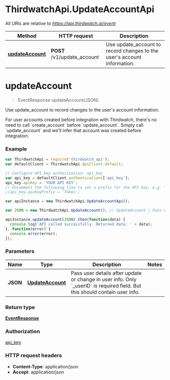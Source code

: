 # ThirdwatchApi.UpdateAccountApi

All URIs are relative to *https://api.thirdwatch.ai/event*

Method | HTTP request | Description
------------- | ------------- | -------------
[**updateAccount**](UpdateAccountApi.md#updateAccount) | **POST** /v1/update_account | Use update_account to record changes to the user&#39;s account information.


<a name="updateAccount"></a>
# **updateAccount**
> EventResponse updateAccount(JSON)

Use update_account to record changes to the user&#39;s account information.

For user accounts created before integration with Thirdwatch, there&#39;s no need to call &#x60;create_account&#x60; before &#x60;update_account&#x60;. Simply call &#x60;update_account&#x60; and we&#39;ll infer that account was created before integration. 

### Example
```javascript
var ThirdwatchApi = require('thirdwatch_api');
var defaultClient = ThirdwatchApi.ApiClient.default;

// Configure API key authorization: api_key
var api_key = defaultClient.authentications['api_key'];
api_key.apiKey = 'YOUR API KEY';
// Uncomment the following line to set a prefix for the API key, e.g. "Token" (defaults to null)
//api_key.apiKeyPrefix = 'Token';

var apiInstance = new ThirdwatchApi.UpdateAccountApi();

var JSON = new ThirdwatchApi.UpdateAccount(); // UpdateAccount | Pass user details after update or change in user info. Only `_userID` is required field. But this should contain user info.

apiInstance.updateAccount(JSON).then(function(data) {
  console.log('API called successfully. Returned data: ' + data);
}, function(error) {
  console.error(error);
});

```

### Parameters

Name | Type | Description  | Notes
------------- | ------------- | ------------- | -------------
 **JSON** | [**UpdateAccount**](UpdateAccount.md)| Pass user details after update or change in user info. Only &#x60;_userID&#x60; is required field. But this should contain user info. | 

### Return type

[**EventResponse**](EventResponse.md)

### Authorization

[api_key](../README.md#api_key)

### HTTP request headers

 - **Content-Type**: application/json
 - **Accept**: application/json

